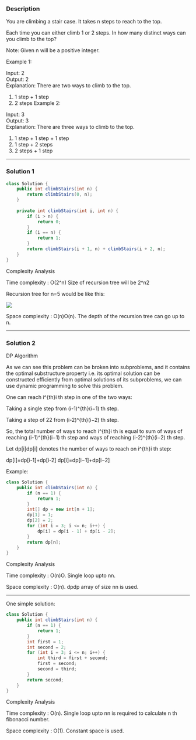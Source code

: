 ### **Description** ###
You are climbing a stair case. It takes n steps to reach to the top.

Each time you can either climb 1 or 2 steps. In how many distinct ways can you climb to the top?

Note: Given n will be a positive integer.

Example 1:

Input: 2  
Output: 2  
Explanation: There are two ways to climb to the top.
1. 1 step + 1 step
2. 2 steps
Example 2:

Input: 3  
Output: 3  
Explanation: There are three ways to climb to the top.
1. 1 step + 1 step + 1 step
2. 1 step + 2 steps
3. 2 steps + 1 step

---
### **Solution 1** ###
```java
class Solution {
    public int climbStairs(int n) {
        return climbStairs(0, n);
    }
    
    private int climbStairs(int i, int n) {
        if (i > n) {
            return 0;
        }
        if (i == n) {
            return 1;
        }
        return climbStairs(i + 1, n) + climbStairs(i + 2, n);
    }
}
```
Complexity Analysis

Time complexity : O(2^n) Size of recursion tree will be 2^n2 

Recursion tree for n=5 would be like this:

![](https://leetcode.com/problems/Figures/70_Climbing_Stairs_rt.jpg)

Space complexity : O(n)O(n). The depth of the recursion tree can go up to n. 

---
### **Solution 2** ###
DP
Algorithm

As we can see this problem can be broken into subproblems, and it contains the optimal substructure property i.e. its optimal solution can be constructed efficiently from optimal solutions of its subproblems, we can use dynamic programming to solve this problem.

One can reach i^{th}i 
th
  step in one of the two ways:

Taking a single step from (i-1)^{th}(i−1) 
th
  step.

Taking a step of 22 from (i-2)^{th}(i−2) 
th
  step.

So, the total number of ways to reach i^{th}i 
th
  is equal to sum of ways of reaching (i-1)^{th}(i−1) 
th
  step and ways of reaching (i-2)^{th}(i−2) 
th
  step.

Let dp[i]dp[i] denotes the number of ways to reach on i^{th}i 
th
  step:

dp[i]=dp[i-1]+dp[i-2] dp[i]=dp[i−1]+dp[i−2]

Example:

```java
class Solution {
    public int climbStairs(int n) {
        if (n == 1) {
            return 1;
        }
        int[] dp = new int[n + 1];
        dp[1] = 1;
        dp[2] = 2;
        for (int i = 3; i <= n; i++) {
            dp[i] = dp[i - 1] + dp[i - 2];
        }
        return dp[n];
    }
}
```
Complexity Analysis

Time complexity : O(n)O. Single loop upto nn.

Space complexity : O(n). dpdp array of size nn is used. 

---

One simple solution:
```java
class Solution {
    public int climbStairs(int n) {
        if (n == 1) {
            return 1;
        }
        int first = 1;
        int second = 2;
        for (int i = 3; i <= n; i++) {
            int third = first + second;
            first = second;
            second = third;
        }
        return second;
    }
}
```
Complexity Analysis

Time complexity : O(n). Single loop upto nn is required to calculate n th fibonacci number.

Space complexity : O(1). Constant space is used. 